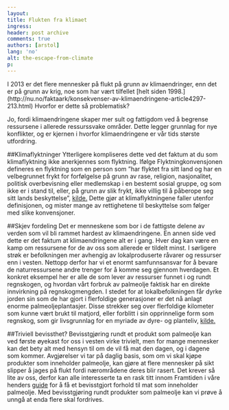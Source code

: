 ```yaml
---
layout:
title: Flukten fra klimaet
ingress: 
header: post archive
comments: true
authors: [arstol]
lang: 'no'
alt: the-escape-from-climate
p: 
---
```


<section class="ingress">
<p class="pre">
I 2013 er det flere mennesker på flukt på grunn av klimaendringer, enn det er på grunn av krig, noe som har vært tilfellet [helt siden 1998.](http://nu.no/faktaark/konsekvenser-av-klimaendringene-article4297-213.html) Hvorfor er dette så problematisk? 
</p>
</section>
Jo, fordi klimaendringene skaper mer sult og fattigdom ved å begrense ressursene i allerede ressurssvake områder. Dette legger grunnlag for nye konflikter, og er kjernen i hvorfor klimaendringene er vår tids største utfordring. 

##Klimaflyktninger
Ytterligere kompliseres dette ved det faktum at du som klimaflyktning ikke anerkjennes som flyktning. Ifølge Flyktningkonvensjonen defineres en flyktning som en person som ”har flyktet fra sitt land og har en velbegrunnet frykt for forfølgelse på grunn av rase, religion, nasjonalitet, politisk overbevisning eller medlemskap i en bestemt sosial gruppe, og som ikke er i stand til, eller, på grunn av slik frykt, ikke villig til å påberope seg sitt lands beskyttelse”, [kilde.](http://www.fn.no/Tema/Miljoe-og-klima/Paa-flukt-fra-klima) Dette gjør at klimaflyktningene faller utenfor definisjonen, og mister mange av rettighetene til beskyttelse som følger med slike konvensjoner.  

##Skjev fordeling
Det er menneskene som bor i de fattigste delene av verden som vil bli rammet hardest av klimaendringene. En annen side ved dette er det faktum at klimaendringene alt er i gang. Hver dag kan være en kamp om ressursene for de av oss som allerede er tildelt minst. I sørligere strøk er befolkningen mer avhengig av lokalproduserte råvarer og ressurser enn i vesten. Nettopp derfor har vi et enormt samfunnsansvar for å bevare de naturressursene andre trenger for å komme seg gjennom hverdagen. Et konkret eksempel her er alle de som lever av ressurser funnet i og rundt regnskogen, og hvordan vårt forbruk av palmeolje faktisk har en direkte innvirkning på regnskogmengden. I stedet for at lokalbefolkningen får dyrke jorden sin som de har gjort i flerfoldige generasjoner er det nå anlagt enorme palmeoljeplantasjer. Disse strekker seg over flerfoldige kilometer som kunne vært brukt til matjord, eller forblitt i sin opprinnelige form som regnskog, som gir livsgrunnlag for en myriade av dyre- og planteliv, [kilde.](http://www.regnskog.no/om-regnskogene/truslene-mot-regnskogen/palmeolje)

##Triviell bevissthet?
Bevisstgjøring rundt et produkt som palmeolje kan ved første øyekast for oss i vesten virke trivielt, men for mange mennesker kan det bety alt med hensyn til om de vil få mat den dagen, og i dagene som kommer. Avgjørelser vi tar på daglig basis, som om vi skal kjøpe produkter som inneholder palmeolje, kan gjøre at flere mennesker på sikt slipper å jages på flukt fordi nærområdene deres blir rasert. Det krever så lite av oss, derfor kan alle interesserte ta en rask titt innom Framtiden i våre henders [guide](http://www.framtiden.no/gronne-tips/mat/slik-unngar-du-palmeolje-i-maten.html) 
for å få et bevisstgjort forhold til mat som inneholder palmeolje. Med bevisstgjøring rundt produkter som palmeolje kan vi prøve å unngå at enda flere skal fordrives. 
